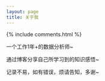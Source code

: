 ```yaml
---
layout: page
title: 关于我
---
```


{% include comments.html %}

一个工作1年+的数据分析师~

通过博客分享自己所学习到的知识感悟~

记录不易，如有错误，烦请告知，多谢~


